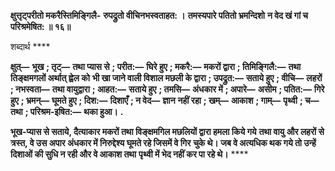 **क्षुत्तृट्परीतो मकरैस्तिमिङ्गिलै-** **रुपद्रुतो वीचिनभस्वताहत: ।** **तमस्यपारे पतितो भ्रमन्दिशो** **न वेद खं गां च परिश्रमेषित: ॥ १६॥** 

शब्दार्थ **** 

**क्षुत्—** **भूख** **; तृट्—** **तथा प्यास से** **; परीत:—** **घिरे हुए** **; मकरै:—** **मकरों द्वारा** **; तिमिङ्गिलै:—** **तथा तिङ्क्षमगलों अर्थात् ह्वेल को** **भी खा जाने वाली विशाल मछली के द्वारा** **; उपद्रुत:—** **सताये हुए** **; वीचि—** **लहरों** **; नभस्वता—** **तथा वायुद्वारा** **; आहत:—** **सताये हुए** **; तमसि—** **अंधकार में** **; अपारे—** **असीम** **; पतित:—** **गिरे हुए** **; भ्रमन्—** **घूमते हुए** **; दिश:—** **दिशाएँ** **; न वेद—** **ज्ञान** **नहीं रहा** **; खम्—** **आकाश** **; गाम्—** **पृथ्वी** **; च—** **तथा** **; परिश्रम-इषित:—** **थका हुआ।** **.** 

**भूख-प्यास से सताये, दैत्याकार मकरों तथा विङ्क्षमगिल मछलियों द्वारा हमला किये गये** **तथा वायु और लहरों से त्रस्त, वे उस अपार अंधकार में निरुद्देश्य घूमते रहे जिसमें वे गिर** **चुके थे। जब वे अत्यधिक थक गये तो उन्हें दिशाओं की सुधि न रही और वे आकाश तथा** **पृथ्वी में भेद नहीं कर पा रहे थे।** **** 